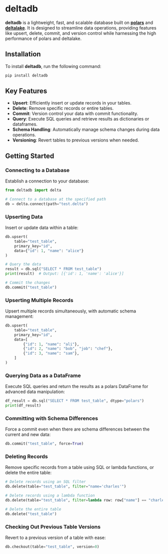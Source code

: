 # deltadb

**deltadb** is a lightweight, fast, and scalable database built on [**polars**](https://github.com/pola-rs/polars) and [**deltalake**](https://github.com/delta-io/delta-rs). It is designed to streamline data operations, providing features like upsert, delete, commit, and version control while harnessing the high performance of polars and deltalake.

## Installation
To install __deltadb__, run the following command:

```bash
pip install deltadb
```

## Key Features

- **Upsert**: Efficiently insert or update records in your tables.
- **Delete**: Remove specific records or entire tables.
- **Commit**: Version control your data with commit functionality.
- **Query**: Execute SQL queries and retrieve results as dictionaries or dataframes.
- **Schema Handling**: Automatically manage schema changes during data operations.
- **Versioning**: Revert tables to previous versions when needed.

## Getting Started

### Connecting to a Database
Establish a connection to your database:

```python
from deltadb import delta

# Connect to a database at the specified path
db = delta.connect(path="test.delta")
```

### Upserting Data
Insert or update data within a table:

```python
db.upsert(
    table="test_table", 
    primary_key="id", 
    data={"id": 1, "name": "alice"}
)

# Query the data
result = db.sql("SELECT * FROM test_table")
print(result)  # Output: [{'id': 1, 'name': 'alice'}]

# Commit the changes
db.commit("test_table")
```

### Upserting Multiple Records
Upsert multiple records simultaneously, with automatic schema management:

```python
db.upsert(
    table="test_table", 
    primary_key="id", 
    data=[
        {"id": 1, "name": "ali"},
        {"id": 2, "name": "bob", "job": "chef"},
        {"id": 3, "name": "sam"},
    ]
)
```

### Querying Data as a DataFrame
Execute SQL queries and return the results as a polars DataFrame for advanced data manipulation:

```python
df_result = db.sql("SELECT * FROM test_table", dtype="polars")
print(df_result)
```

### Committing with Schema Differences
Force a commit even when there are schema differences between the current and new data:

```python
db.commit("test_table", force=True)
```

### Deleting Records
Remove specific records from a table using SQL or lambda functions, or delete the entire table:

```python
# Delete records using an SQL filter
db.delete(table="test_table", filter="name='charles'")

# Delete records using a lambda function
db.delete(table="test_table", filter=lambda row: row["name"] == "charles")

# Delete the entire table
db.delete("test_table")
```

### Checking Out Previous Table Versions
Revert to a previous version of a table with ease:

```python
db.checkout(table="test_table", version=0)
```